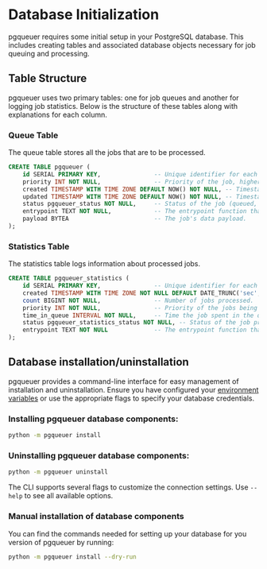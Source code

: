 # Database Initialization

pgqueuer requires some initial setup in your PostgreSQL database. This includes creating tables and associated database objects necessary for job queuing and processing.

## Table Structure

pgqueuer uses two primary tables: one for job queues and another for logging job statistics. Below is the structure of these tables along with explanations for each column.

### Queue Table

The queue table stores all the jobs that are to be processed.

```sql
CREATE TABLE pgqueuer (
    id SERIAL PRIMARY KEY,               -- Unique identifier for each job.
    priority INT NOT NULL,               -- Priority of the job, higher value means higher priority.
    created TIMESTAMP WITH TIME ZONE DEFAULT NOW() NOT NULL, -- Timestamp when the job was created.
    updated TIMESTAMP WITH TIME ZONE DEFAULT NOW() NOT NULL, -- Timestamp when the job was last updated.
    status pgqueuer_status NOT NULL,     -- Status of the job (queued, picked).
    entrypoint TEXT NOT NULL,            -- The entrypoint function that will process the job.
    payload BYTEA                        -- The job's data payload.
);
```

### Statistics Table

The statistics table logs information about processed jobs.

```sql
CREATE TABLE pgqueuer_statistics (
    id SERIAL PRIMARY KEY,               -- Unique identifier for each log entry.
    created TIMESTAMP WITH TIME ZONE NOT NULL DEFAULT DATE_TRUNC('sec', NOW() at time zone 'UTC'), -- Timestamp when the log entry was created.
    count BIGINT NOT NULL,               -- Number of jobs processed.
    priority INT NOT NULL,               -- Priority of the jobs being logged.
    time_in_queue INTERVAL NOT NULL,     -- Time the job spent in the queue.
    status pgqueuer_statistics_status NOT NULL, -- Status of the job processing (exception, successful).
    entrypoint TEXT NOT NULL             -- The entrypoint function that processed the job.
);
```

## Database installation/uninstallation

pgqueuer provides a command-line interface for easy management of installation and uninstallation. Ensure you have configured your [environment variables](https://magicstack.github.io/asyncpg/current/api/index.html#connection) or use the appropriate flags to specify your database credentials.

### Installing pgqueuer database components:
```bash
python -m pgqueuer install 
```

### Uninstalling pgqueuer database components:
```bash
python -m pgqueuer uninstall 
```

The CLI supports several flags to customize the connection settings. Use `--help` to see all available options.

### Manual installation of database components

You can find the commands needed for setting up your database for you version of pgqueuer by running:
```bash
python -m pgqueuer install --dry-run
```
